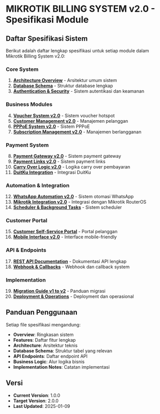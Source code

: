 # MIKROTIK BILLING SYSTEM v2.0 - Spesifikasi Module

## Daftar Spesifikasi Sistem

Berikut adalah daftar lengkap spesifikasi untuk setiap module dalam Mikrotik Billing System v2.0:

### Core System
1. **[Architecture Overview](./01-architecture.md)** - Arsitektur umum sistem
2. **[Database Schema](./02-database-schema.md)** - Struktur database lengkap
3. **[Authentication & Security](./03-authentication-security.md)** - Sistem autentikasi dan keamanan

### Business Modules
4. **[Voucher System v2.0](./04-voucher-system.md)** - Sistem voucher hotspot
5. **[Customer Management v2.0](./05-customer-management.md)** - Manajemen pelanggan
6. **[PPPoE System v2.0](./06-pppoe-system.md)** - Sistem PPPoE
7. **[Subscription Management v2.0](./07-subscription-management.md)** - Manajemen berlangganan

### Payment System
8. **[Payment Gateway v2.0](./08-payment-gateway.md)** - Sistem payment gateway
9. **[Payment Links v2.0](./09-payment-links.md)** - Sistem payment links
10. **[Carry Over Logic v2.0](./10-carry-over-logic.md)** - Logika carry over pembayaran
11. **[DuitKu Integration](./11-duitku-integration.md)** - Integrasi DuitKu

### Automation & Integration
12. **[WhatsApp Automation v2.0](./12-whatsapp-automation.md)** - Sistem otomasi WhatsApp
13. **[Mikrotik Integration v2.0](./13-mikrotik-integration.md)** - Integrasi dengan Mikrotik RouterOS
14. **[Scheduler & Background Tasks](./14-scheduler-tasks.md)** - Sistem scheduler

### Customer Portal
15. **[Customer Self-Service Portal](./15-customer-portal.md)** - Portal pelanggan
16. **[Mobile Interface v2.0](./16-mobile-interface.md)** - Interface mobile-friendly

### API & Endpoints
17. **[REST API Documentation](./17-api-endpoints.md)** - Dokumentasi API lengkap
18. **[Webhook & Callbacks](./18-webhook-callbacks.md)** - Webhook dan callback system

### Implementation
19. **[Migration Guide v1 to v2](./19-migration-guide.md)** - Panduan migrasi
20. **[Deployment & Operations](./20-deployment-operations.md)** - Deployment dan operasional

## Panduan Penggunaan

Setiap file spesifikasi mengandung:
- **Overview**: Ringkasan sistem
- **Features**: Daftar fitur lengkap
- **Architecture**: Arsitektur teknis
- **Database Schema**: Struktur tabel yang relevan
- **API Endpoints**: Daftar endpoint API
- **Business Logic**: Alur logika bisnis
- **Implementation Notes**: Catatan implementasi

## Versi

- **Current Version**: 1.0.0
- **Target Version**: 2.0.0
- **Last Updated**: 2025-01-09